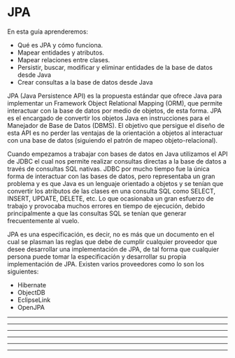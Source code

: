 # JPA

En esta guía aprenderemos:
- Qué es JPA y cómo funciona.
- Mapear entidades y atributos.
- Mapear relaciones entre clases.
- Persistir, buscar, modificar y eliminar entidades de la
base de datos desde Java
- Crear consultas a la base de datos desde Java

JPA (Java Persistence API) es la propuesta estándar que ofrece Java para implementar un
Framework Object Relational Mapping (ORM), que permite interactuar con la base de datos por
medio de objetos, de esta forma. JPA es el encargado de convertir los objetos Java en
instrucciones para el Manejador de Base de Datos (DBMS). El objetivo que persigue el diseño de
esta API es no perder las ventajas de la orientación a objetos al interactuar con una base de datos
(siguiendo el patrón de mapeo objeto-relacional).

Cuando empezamos a trabajar con bases de datos en Java utilizamos el API de JDBC el cual nos
permite realizar consultas directas a la base de datos a través de consultas SQL nativas. JDBC por
mucho tiempo fue la única forma de interactuar con las bases de datos, pero representaba un
gran problema y es que Java es un lenguaje orientado a objetos y se tenían que convertir los
atributos de las clases en una consulta SQL como SELECT, INSERT, UPDATE, DELETE, etc. Lo que
ocasionaba un gran esfuerzo de trabajo y provocaba muchos errores en tiempo de ejecución,
debido principalmente a que las consultas SQL se tenían que generar frecuentemente al vuelo.

JPA es una especificación, es decir, no es más que un documento en el cual se plasman las reglas
que debe de cumplir cualquier proveedor que desee desarrollar una implementación de JPA, de
tal forma que cualquier persona puede tomar la especificación y desarrollar su propia
implementación de JPA. Existen varios proveedores como lo son los siguientes:
- Hibernate
- ObjectDB
- EclipseLink
- OpenJPA

---
---


---
---


---
---
